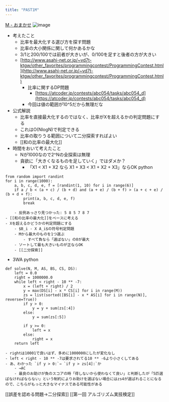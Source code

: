 ```yaml
---
title: "PAST1M"
---
```


[M - おまかせ](https://atcoder.jp/contests/past201912-open/tasks/past201912_m)
![image](https://gyazo.com/6e7b0970c5ef90359fec6baba959c845/thumb/1000)

- 考えたこと
    - 比率を最大化する選び方を探す問題
    - 比率の大小関係に関して何かあるかな
    - 3/1と200/100では前者が大きいが、0/100を足すと後者の方が大きい
    - [http://www.asahi-net.or.jp/~vd7t-ktgw/other_favorites/programmingcontest/ProgrammingContest.html](http://www.asahi-net.or.jp/~vd7t-ktgw/other_favorites/programmingcontest/ProgrammingContest.html)
        - 比率に関するDP問題
            - [https://atcoder.jp/contests/abc054/tasks/abc054_d](https://atcoder.jp/contests/abc054/tasks/abc054_d)
        - 今回は値の範囲が10^5だから無理だな
- 公式解説
    - 比率を直接最大化するのではなく、比率がXを超えるかの判定問題にする
    - これはO(NlogN)で判定できる
    - 比率の取りうる範囲について二分探索すればよい
    - [[和の比率の最大化]]
- 時間をおいて考えたこと
    - Nが1000なので2^Nの全探索は無理
    - 貪欲に「大きくなるものを足していく」ではダメか？
        - 「X1 < X1 + X2 なら X1 + X3 < X1 + X2 + X3」ならOK
python

```
from random import randint
for i in range(1000):
    a, b, c, d, e, f = [randint(1, 10) for i in range(6)]
    if a / b < (a + c) / (b + d) and (a + e) / (b + f) > (a + c + e) / (b + d + f):
        print(a, b, c, d, e, f)
        break
```

        - 反例あっさり見つかった: 5 8 5 7 8 7
    - [[和の比率の最大化]]をベースに考える
    - Xを超えるかどうかの判定問題にする
        - $B_i - X A_i$の符号判定問題
        - Mから最大のものを1つ選ぶ
            - すべて負なら「選ばない」の0が最大
        - ソートして最も大きいものが正ならOK
        - [[二分探索]]
- 3WA
python

```
def solve(N, M, AS, BS, CS, DS):
    left = 0.0
    right = 1000000.0
    while left < right - 10 ** -7:
        x = (left + right) / 2
        y = max(DS[i] - x * CS[i] for i in range(M))
        zs = list(sorted([BS[i] - x * AS[i] for i in range(N)], reverse=True))
        if y > 0:
            y = y + sum(zs[:4])
        else:
            y = sum(zs[:5])

        if y >= 0:
            left = x
        else:
            right = x
    return left
```

    - rightは10001で良いはず、多めに1000000にしたが変化なし
    - left < right - 10 ** -7は要求されてる10 ** -6より小さくしてある
    - あ、わかった `if y > 0:`→ `if y > zs[4]:`か
        - →AC
        - 最良のお助けが負のスコアの時「得しないから使わなくて良い」と判断したが「5匹選ばなければならない」という制約によりお助けを選ばない場合にはzs4が選ばれることになるので、こちらがもっと大きなマイナスである可能性がある



[[誤差を認める問題→二分探索]]
[[第一回 アルゴリズム実技検定]]
